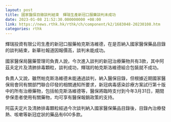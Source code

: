 ```yaml
---
layout: post
title: 國家醫保目錄談判結束　輝瑞生產新冠口服藥談判未成功
date: 2023-01-08 21:52:30.000000000 +08:00
link: https://news.rthk.hk/rthk/ch/component/k2/1683048-20230108.htm
categories: rthk
---
```


輝瑞投資有限公司生產的新冠口服藥帕克斯洛維德，在是否納入國家醫保藥品目錄的談判結束，新華社報道因報價高，談判未能成功。

國家醫保局醫藥管理司負責人說，今次進入談判的新冠治療藥物共有3款，其中阿茲夫定片及清肺排毒顆粒，談判成功，輝瑞的帕克斯洛維德組合包裝就不成功。

負責人又說，雖然帕克斯洛維德未能通過談判，納入醫保目錄，但根據近期國家醫保局會同有關部門聯合印發的相關通知所要求，新冠病毒感染診療方案試行第十版中的所有治療藥物，包括帕克斯洛維德等，醫保將臨時支付到今年3月31日，期間參保患者使用有關藥物，均可享有醫保報銷政策的支持。

阿茲夫定片及清肺排毒顆粒經過今次談判納入國家醫保藥品目錄後，目錄內治療發熱、咳嗽等新冠症狀的藥品有600多款。
